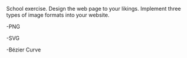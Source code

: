 School exercise. Design the web page to your likings. Implement three types of image formats into your website.

-PNG

-SVG

-Bézier Curve
